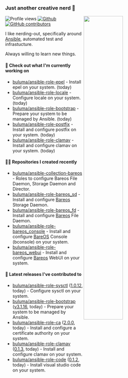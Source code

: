 ### Just another creative nerd 👋


![Profile views](https://gpvc.arturio.dev/buluma) <a href="https://gitstats.me/buluma">
  <img align="right" src="https://github-readme-stats.vercel.app/api?username=buluma&theme=gotham&show_icons=true" width="50%"/>
</a>
[![Github](https://img.shields.io/badge/-buluma-black?style=flat&labelColor=black&logo=github&logoColor=white&include_all_commits=true&count_private=true)](https://gitstats.me/buluma)
[![GitHub contributors](https://img.shields.io/github/contributors/buluma/badges.svg)](https://GitHub.com/buluma/badges/graphs/contributors/)

I like nerding-out, specifically around [Ansible](https://github.com/ansible/ansible), automated test and infrastucture.

Always willing to learn new things.

#### 👷 Check out what I'm currently working on

- [buluma/ansible-role-epel](https://github.com/buluma/ansible-role-epel) - Install epel on your system. (today)
- [buluma/ansible-role-locale](https://github.com/buluma/ansible-role-locale) - Configure locale on your system. (today)
- [buluma/ansible-role-bootstrap](https://github.com/buluma/ansible-role-bootstrap) - Prepare your system to be managed by Ansible. (today)
- [buluma/ansible-role-postfix](https://github.com/buluma/ansible-role-postfix) - Install and configure postfix on your system. (today)
- [buluma/ansible-role-clamav](https://github.com/buluma/ansible-role-clamav) - Install and configure clamav on your system. (today)

#### 👨‍💻 Repositories I created recently

- [buluma/ansible-collection-bareos](https://github.com/buluma/ansible-collection-bareos) - Roles to configure Bareos File Daemon, Storage Daemon and Director.
- [buluma/ansible-role-bareos_sd](https://github.com/buluma/ansible-role-bareos_sd) - Install and configure [Bareos](https://www.bareos.com/) Storage Daemon.
- [buluma/ansible-role-bareos_fd](https://github.com/buluma/ansible-role-bareos_fd) - Install and configure [Bareos](https://www.bareos.com/) File Daemon.
- [buluma/ansible-role-bareos_console](https://github.com/buluma/ansible-role-bareos_console) - Install and configure [BareOS](https://www.bareos.com/) Console (bconsole) on your system.
- [buluma/ansible-role-bareos_webui](https://github.com/buluma/ansible-role-bareos_webui) - Install and configure [Bareos](https://www.bareos.com/) WebUI on your system.

#### 🚀 Latest releases I've contributed to

- [buluma/ansible-role-sysctl](https://github.com/buluma/ansible-role-sysctl) ([1.0.12](https://github.com/buluma/ansible-role-sysctl/releases/tag/1.0.12), today) - Configure sysctl on your system.
- [buluma/ansible-role-bootstrap](https://github.com/buluma/ansible-role-bootstrap) ([v3.1.16](https://github.com/buluma/ansible-role-bootstrap/releases/tag/v3.1.16), today) - Prepare your system to be managed by Ansible.
- [buluma/ansible-role-ca](https://github.com/buluma/ansible-role-ca) ([2.0.0](https://github.com/buluma/ansible-role-ca/releases/tag/2.0.0), today) - Install and configure a certificate authority on your system.
- [buluma/ansible-role-clamav](https://github.com/buluma/ansible-role-clamav) ([0.1.3](https://github.com/buluma/ansible-role-clamav/releases/tag/0.1.3), today) - Install and configure clamav on your system.
- [buluma/ansible-role-code](https://github.com/buluma/ansible-role-code) ([0.1.2](https://github.com/buluma/ansible-role-code/releases/tag/0.1.2), today) - Install visual studio code on your system.


